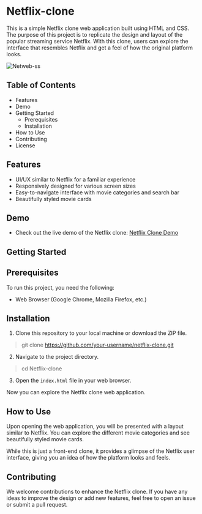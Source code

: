 # Netflix-clone
This is a simple Netflix clone web application built using HTML and CSS. The purpose of this project is to replicate the design and layout of the popular streaming service Netflix. With this clone, users can explore the interface that resembles Netflix and get a feel of how the original platform looks.

![Netweb-ss](https://github.com/Chirag0606/Netflix-clone/assets/91214636/7a3c4c36-124c-4e45-813d-5955014d0f3b)

## Table of Contents
* Features
* Demo
* Getting Started
   * Prerequisites
   * Installation
* How to Use
* Contributing
* License

## Features
* UI/UX similar to Netflix for a familiar experience
* Responsively designed for various screen sizes
* Easy-to-navigate interface with movie categories and search bar
* Beautifully styled movie cards

## Demo
* Check out the live demo of the Netflix clone: [Netflix Clone Demo](https://chirag0606.github.io/Netflix-clone/)

## Getting Started
## Prerequisites
To run this project, you need the following:
* Web Browser (Google Chrome, Mozilla Firefox, etc.)

## Installation
1. Clone this repository to your local machine or download the ZIP file.
> git clone https://github.com/your-username/netflix-clone.git
2. Navigate to the project directory.
>cd Netflix-clone
3. Open the `index.html` file in your web browser.

Now you can explore the Netflix clone web application.

## How to Use
Upon opening the web application, you will be presented with a layout similar to Netflix. You can explore the different movie categories and see beautifully styled movie cards.

While this is just a front-end clone, it provides a glimpse of the Netflix user interface, giving you an idea of how the platform looks and feels.

## Contributing
We welcome contributions to enhance the Netflix clone. If you have any ideas to improve the design or add new features, feel free to open an issue or submit a pull request.
